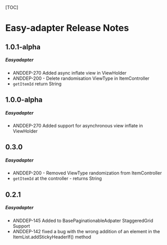 [TOC]
# Easy-adapter Release Notes
## 1.0.1-alpha
##### Easyadapter
* ANDDEP-270 Added async inflate view in ViewHolder
* ANDDEP-200 - Delete randomisation ViewType in ItemController
* `getItemId` return String
## 1.0.0-alpha
##### Easyadapter
* ANDDEP-270 Added support for asynchronous view inflate in ViewHolder
## 0.3.0
##### Easyadapter
* ANDDEP-200 - Removed ViewType randomization from ItemController
* `getItemId` at the controller - returns String
## 0.2.1
##### Easyadapter
* ANDDEP-145 Added to BasePaginationableAdpater StaggeredGrid Support
* ANDDEP-142 fixed a bug with the wrong addition of an element in the ItemList.addStickyHeaderIf() method
